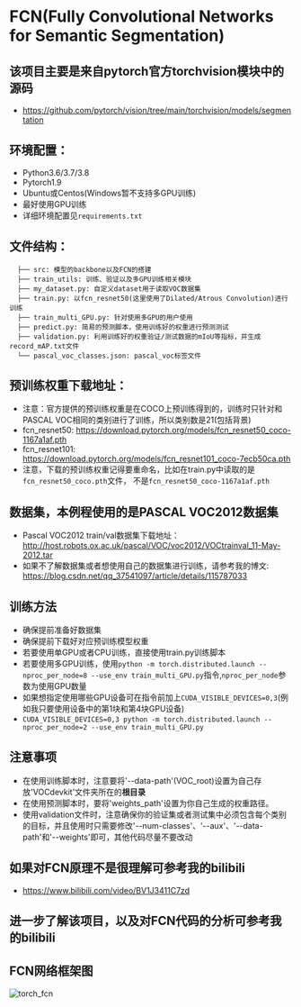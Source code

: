 # FCN(Fully Convolutional Networks for Semantic Segmentation)

## 该项目主要是来自pytorch官方torchvision模块中的源码
* https://github.com/pytorch/vision/tree/main/torchvision/models/segmentation

## 环境配置：
* Python3.6/3.7/3.8
* Pytorch1.9
* Ubuntu或Centos(Windows暂不支持多GPU训练)
* 最好使用GPU训练
* 详细环境配置见```requirements.txt```

## 文件结构：
```
  ├── src: 模型的backbone以及FCN的搭建
  ├── train_utils: 训练、验证以及多GPU训练相关模块
  ├── my_dataset.py: 自定义dataset用于读取VOC数据集
  ├── train.py: 以fcn_resnet50(这里使用了Dilated/Atrous Convolution)进行训练
  ├── train_multi_GPU.py: 针对使用多GPU的用户使用
  ├── predict.py: 简易的预测脚本，使用训练好的权重进行预测测试
  ├── validation.py: 利用训练好的权重验证/测试数据的mIoU等指标，并生成record_mAP.txt文件
  └── pascal_voc_classes.json: pascal_voc标签文件
```

## 预训练权重下载地址：
* 注意：官方提供的预训练权重是在COCO上预训练得到的，训练时只针对和PASCAL VOC相同的类别进行了训练，所以类别数是21(包括背景)
* fcn_resnet50: https://download.pytorch.org/models/fcn_resnet50_coco-1167a1af.pth
* fcn_resnet101: https://download.pytorch.org/models/fcn_resnet101_coco-7ecb50ca.pth
* 注意，下载的预训练权重记得要重命名，比如在train.py中读取的是```fcn_resnet50_coco.pth```文件，
  不是```fcn_resnet50_coco-1167a1af.pth```
 
 
## 数据集，本例程使用的是PASCAL VOC2012数据集
* Pascal VOC2012 train/val数据集下载地址：http://host.robots.ox.ac.uk/pascal/VOC/voc2012/VOCtrainval_11-May-2012.tar
* 如果不了解数据集或者想使用自己的数据集进行训练，请参考我的博文: https://blog.csdn.net/qq_37541097/article/details/115787033

## 训练方法
* 确保提前准备好数据集
* 确保提前下载好对应预训练模型权重
* 若要使用单GPU或者CPU训练，直接使用train.py训练脚本
* 若要使用多GPU训练，使用```python -m torch.distributed.launch --nproc_per_node=8 --use_env train_multi_GPU.py```指令,```nproc_per_node```参数为使用GPU数量
* 如果想指定使用哪些GPU设备可在指令前加上```CUDA_VISIBLE_DEVICES=0,3```(例如我只要使用设备中的第1块和第4块GPU设备)
* ```CUDA_VISIBLE_DEVICES=0,3 python -m torch.distributed.launch --nproc_per_node=2 --use_env train_multi_GPU.py```

## 注意事项
* 在使用训练脚本时，注意要将'--data-path'(VOC_root)设置为自己存放'VOCdevkit'文件夹所在的**根目录**
* 在使用预测脚本时，要将'weights_path'设置为你自己生成的权重路径。
* 使用validation文件时，注意确保你的验证集或者测试集中必须包含每个类别的目标，并且使用时只需要修改'--num-classes'、'--aux'、'--data-path'和'--weights'即可，其他代码尽量不要改动

## 如果对FCN原理不是很理解可参考我的bilibili
* https://www.bilibili.com/video/BV1J3411C7zd

## 进一步了解该项目，以及对FCN代码的分析可参考我的bilibili

## FCN网络框架图
![torch_fcn](torch.png)

